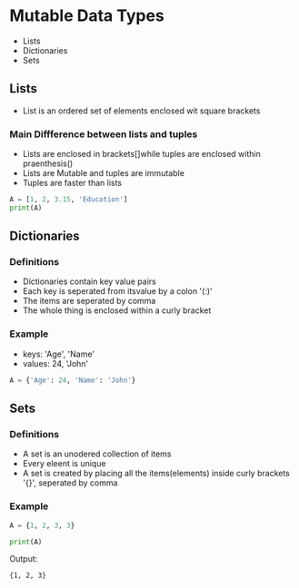 # Mutable Data Types


- Lists
- Dictionaries
- Sets

## Lists

- List is an ordered set of elements enclosed wit square brackets

### Main Diffference between lists and tuples

- Lists are enclosed in brackets[]while tuples are enclosed within praenthesis()
- Lists are Mutable and tuples are immutable
- Tuples are faster than lists

```python
A = [1, 2, 3.15, 'Education']
print(A)
```

## Dictionaries

### Definitions

- Dictionaries contain key value pairs
- Each key is seperated from itsvalue by a colon '(:)'
- The items are seperated by comma
- The whole thing is enclosed within a curly bracket

### Example

- keys: 'Age', 'Name'
- values: 24, 'John'

```python
A = {'Age': 24, 'Name': 'John'}
```

## Sets

### Definitions

- A set is an unodered collection of items
- Every eleent is unique
- A set is created by placing all the items(elements) inside curly brackets '{}', seperated by comma

### Example

```python
A = {1, 2, 3, 3}

print(A)
```

Output: 

```shell
{1, 2, 3}
```